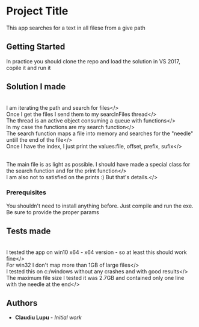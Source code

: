 # Project Title

This app searches for a text in all filese from a give path

## Getting Started

In practice you should clone the repo and load the solution in VS 2017, copile it and run it

## Solution I made

<br>I am iterating the path and search for files</>
<br>Once I get the files I send them to my searcInFiles thread</>
<br>The thread is an active object consuming a queue with functions</>
<br>In my case the functions are my search function</>
<br>The search function maps a file into memory and searches for the "needle" untill the end of the file</>
<br>Once I have the index, I just print the values:file, offset, prefix, sufix</>

<br>The main file is as light as possible. I should have made a special class for the search function and for the print function</>
<br>I am also not to satisfied on the prints :) But that's details.</>

### Prerequisites

You shouldn't need to install anything before. Just compile and run the exe. Be sure to provide the proper params

## Tests made

<br>I tested the app on win10 x64 - x64 version - so at least this should work fine</>
<br>For win32 I don't map more than 1GB of large files</>
<br>I tested this on c:/windows without any crashes and with good results</>
<br>The maximum file size I tested it was 2.7GB and contained only one line with the needle at the end</>

## Authors

* **Claudiu Lupu** - *Initial work* 